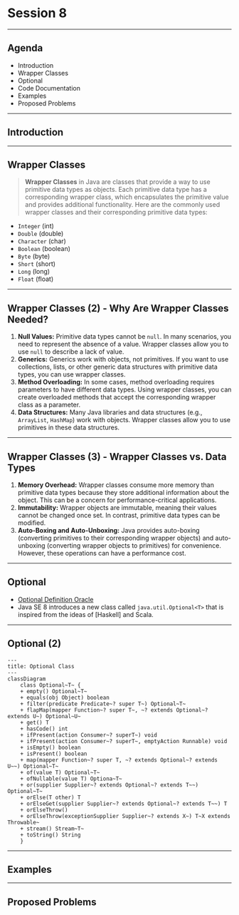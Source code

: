 # Session 8

---

## Agenda

* Introduction
* Wrapper Classes
* Optional
* Code Documentation
* Examples 
* Proposed Problems

---

## Introduction

---

## Wrapper Classes

> **Wrapper Classes** in Java are classes that provide a way to use primitive data types as objects. Each primitive data type has a corresponding wrapper class, which encapsulates the primitive value and provides additional functionality. Here are the commonly used wrapper classes and their corresponding primitive data types:

- `Integer` (int)
- `Double` (double)
- `Character` (char)
- `Boolean` (boolean)
- `Byte` (byte)
- `Short` (short)
- `Long` (long)
- `Float` (float)

---

## Wrapper Classes (2) - Why Are Wrapper Classes Needed?

1. **Null Values:** Primitive data types cannot be `null`. In many scenarios, you need to represent the absence of a value. Wrapper classes allow you to use `null` to describe a lack of value.
2. **Generics:** Generics work with objects, not primitives. If you want to use collections, lists, or other generic data structures with primitive data types, you can use wrapper classes.
3. **Method Overloading:** In some cases, method overloading requires parameters to have different data types. Using wrapper classes, you can create overloaded methods that accept the corresponding wrapper class as a parameter.
4. **Data Structures:** Many Java libraries and data structures (e.g., `ArrayList`, `HashMap`) work with objects. Wrapper classes allow you to use primitives in these data structures.

---

## Wrapper Classes (3) - Wrapper Classes vs. Data Types

1. **Memory Overhead:** Wrapper classes consume more memory than primitive data types because they store additional information about the object. This can be a concern for performance-critical applications.
2. **Immutability:** Wrapper objects are immutable, meaning their values cannot be changed once set. In contrast, primitive data types can be modified.
3. **Auto-Boxing and Auto-Unboxing:** Java provides auto-boxing (converting primitives to their corresponding wrapper objects) and auto-unboxing (converting wrapper objects to primitives) for convenience. However, these operations can have a performance cost.

---

## Optional

* [Optional Definition Oracle](https://www.oracle.com/technical-resources/articles/java/java8-optional.html)
* Java SE 8 introduces a new class called `java.util.Optional<T>` that is inspired from the ideas of [Haskell] and Scala.

---

## Optional (2)

```mermaid
---
title: Optional Class
---
classDiagram
    class Optional~T~ {
    + empty() Optional~T~
    + equals(obj Object) boolean
    + filter(predicate Predicate~? super T~) Optional~T~
    + flapMap(mapper Function~? super T~, ~? extends Optional~? extends U~) Optional~U~
    + get() T
    + hasCode() int
    + ifPresent(action Consumer~? superT~) void
    + ifPresent(action Consumer~? superT~, emptyAction Runnable) void
    + isEmpty() boolean
    + isPresent() boolean
    + map(mapper Function~? super T, ~? extends Optional~? extends U~~) Optional~T~
    + of(value T) Optional~T~
    + ofNullable(value T) Optiona~T~
    + or(supplier Supplier~? extends Optional~? extends T~~) Optional~T~
    + orElse(T other) T
    + orElseGet(supplier Supplier~? extends Optional~? extends T~~) T
    + orElseThrow()
    + orElseThrow(exceptionSupplier Supplier~? extends X~) T~X extends Throwable~
    + stream() Stream~T~
    + toString() String
    }
```

---

## Examples



---

## Proposed Problems



